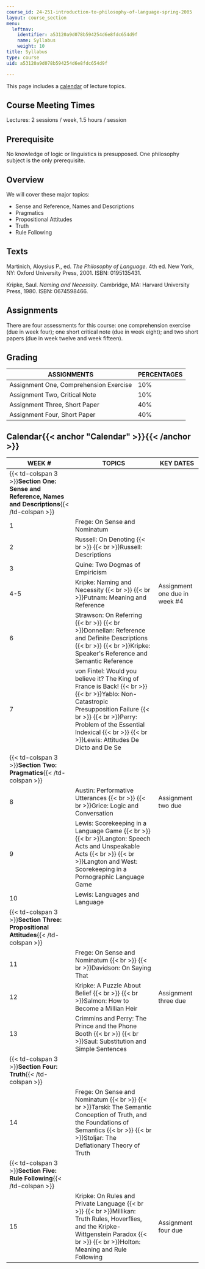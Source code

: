 ```yaml
---
course_id: 24-251-introduction-to-philosophy-of-language-spring-2005
layout: course_section
menu:
  leftnav:
    identifier: a53120a9d078b594254d6e8fdc654d9f
    name: Syllabus
    weight: 10
title: Syllabus
type: course
uid: a53120a9d078b594254d6e8fdc654d9f

---
```


This page includes a [calendar](#Calendar) of lecture topics.

Course Meeting Times
--------------------

Lectures: 2 sessions / week, 1.5 hours / session

Prerequisite
------------

No knowledge of logic or linguistics is presupposed. One philosophy subject is the only prerequisite.

Overview
--------

We will cover these major topics:

*   Sense and Reference, Names and Descriptions
*   Pragmatics
*   Propositional Attitudes
*   Truth
*   Rule Following

Texts
-----

Martinich, Aloysius P., ed. _The Philosophy of Language._ 4th ed. New York, NY: Oxford University Press, 2001. ISBN: 0195135431.

Kripke, Saul. _Naming and Necessity_. Cambridge, MA: Harvard University Press, 1980. ISBN: 0674598466.

Assignments
-----------

There are four assessments for this course: one comprehension exercise (due in week four); one short critical note (due in week eight); and two short papers (due in week twelve and week fifteen).

Grading
-------

| ASSIGNMENTS | PERCENTAGES |
| --- | --- |
| Assignment One, Comprehension Exercise | 10% |
| Assignment Two, Critical Note | 10% |
| Assignment Three, Short Paper | 40% |
| Assignment Four, Short Paper | 40% 

Calendar{{< anchor "Calendar" >}}{{< /anchor >}}
------------------------------------------------

| WEEK # | TOPICS | KEY DATES |
| --- | --- | --- |
| {{< td-colspan 3 >}}**Section One: Sense and Reference, Names and Descriptions**{{< /td-colspan >}} |||
| 1 | Frege: On Sense and Nominatum |  |
| 2 | Russell: On Denoting  {{< br >}}  {{< br >}}Russell: Descriptions |  |
| 3 | Quine: Two Dogmas of Empiricism |  |
| 4-5 | Kripke: Naming and Necessity  {{< br >}}  {{< br >}}Putnam: Meaning and Reference | Assignment one due in week #4 |
| 6 | Strawson: On Referring  {{< br >}}  {{< br >}}Donnellan: Reference and Definite Descriptions  {{< br >}}  {{< br >}}Kripke: Speaker's Reference and Semantic Reference |  |
| 7 | von Fintel: Would you believe it? The King of France is Back!  {{< br >}}  {{< br >}}Yablo: Non-Catastropic Presupposition Failure  {{< br >}}  {{< br >}}Perry: Problem of the Essential Indexical  {{< br >}}  {{< br >}}Lewis: Attitudes De Dicto and De Se |  |
| {{< td-colspan 3 >}}**Section Two: Pragmatics**{{< /td-colspan >}} |||
| 8 | Austin: Performative Utterances  {{< br >}}  {{< br >}}Grice: Logic and Conversation | Assignment two due |
| 9 | Lewis: Scorekeeping in a Language Game  {{< br >}}  {{< br >}}Langton: Speech Acts and Unspeakable Acts  {{< br >}}  {{< br >}}Langton and West: Scorekeeping in a Pornographic Language Game |  |
| 10 | Lewis: Languages and Language |  |
| {{< td-colspan 3 >}}**Section Three: Propositional Attitudes**{{< /td-colspan >}} |||
| 11 | Frege: On Sense and Nominatum  {{< br >}}  {{< br >}}Davidson: On Saying That |  |
| 12 | Kripke: A Puzzle About Belief  {{< br >}}  {{< br >}}Salmon: How to Become a Millian Heir | Assignment three due |
| 13 | Crimmins and Perry: The Prince and the Phone Booth  {{< br >}}  {{< br >}}Saul: Substitution and Simple Sentences |  |
| {{< td-colspan 3 >}}**Section Four: Truth**{{< /td-colspan >}} |||
| 14 | Frege: On Sense and Nominatum  {{< br >}}  {{< br >}}Tarski: The Semantic Conception of Truth, and the Foundations of Semantics  {{< br >}}  {{< br >}}Stoljar: The Deflationary Theory of Truth |  |
| {{< td-colspan 3 >}}**Section Five: Rule Following**{{< /td-colspan >}} |||
| 15 | Kripke: On Rules and Private Language  {{< br >}}  {{< br >}}Millikan: Truth Rules, Hoverflies, and the Kripke-Wittgenstein Paradox  {{< br >}}  {{< br >}}Holton: Meaning and Rule Following | Assignment four due